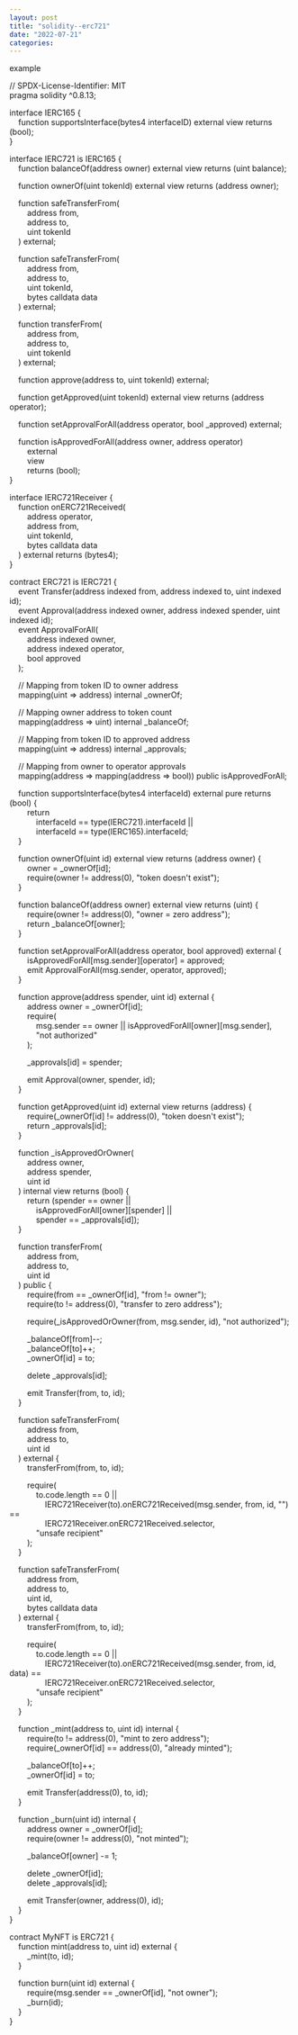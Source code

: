 ```yaml
---
layout: post
title: "solidity--erc721"
date: "2022-07-21"
categories: 
---
```

<p>example</p>
<p>// SPDX-License-Identifier: MIT<br />
pragma solidity ^0.8.13;</p>
<p>interface IERC165 {<br />
&nbsp;&nbsp;&nbsp; function supportsInterface(bytes4 interfaceID) external view returns (bool);<br />
}</p>
<p>interface IERC721 is IERC165 {<br />
&nbsp;&nbsp;&nbsp; function balanceOf(address owner) external view returns (uint balance);</p>
<p>&nbsp;&nbsp;&nbsp; function ownerOf(uint tokenId) external view returns (address owner);</p>
<p>&nbsp;&nbsp;&nbsp; function safeTransferFrom(<br />
&nbsp;&nbsp;&nbsp;&nbsp;&nbsp;&nbsp;&nbsp; address from,<br />
&nbsp;&nbsp;&nbsp;&nbsp;&nbsp;&nbsp;&nbsp; address to,<br />
&nbsp;&nbsp;&nbsp;&nbsp;&nbsp;&nbsp;&nbsp; uint tokenId<br />
&nbsp;&nbsp;&nbsp; ) external;</p>
<p>&nbsp;&nbsp;&nbsp; function safeTransferFrom(<br />
&nbsp;&nbsp;&nbsp;&nbsp;&nbsp;&nbsp;&nbsp; address from,<br />
&nbsp;&nbsp;&nbsp;&nbsp;&nbsp;&nbsp;&nbsp; address to,<br />
&nbsp;&nbsp;&nbsp;&nbsp;&nbsp;&nbsp;&nbsp; uint tokenId,<br />
&nbsp;&nbsp;&nbsp;&nbsp;&nbsp;&nbsp;&nbsp; bytes calldata data<br />
&nbsp;&nbsp;&nbsp; ) external;</p>
<p>&nbsp;&nbsp;&nbsp; function transferFrom(<br />
&nbsp;&nbsp;&nbsp;&nbsp;&nbsp;&nbsp;&nbsp; address from,<br />
&nbsp;&nbsp;&nbsp;&nbsp;&nbsp;&nbsp;&nbsp; address to,<br />
&nbsp;&nbsp;&nbsp;&nbsp;&nbsp;&nbsp;&nbsp; uint tokenId<br />
&nbsp;&nbsp;&nbsp; ) external;</p>
<p>&nbsp;&nbsp;&nbsp; function approve(address to, uint tokenId) external;</p>
<p>&nbsp;&nbsp;&nbsp; function getApproved(uint tokenId) external view returns (address operator);</p>
<p>&nbsp;&nbsp;&nbsp; function setApprovalForAll(address operator, bool _approved) external;</p>
<p>&nbsp;&nbsp;&nbsp; function isApprovedForAll(address owner, address operator)<br />
&nbsp;&nbsp;&nbsp;&nbsp;&nbsp;&nbsp;&nbsp; external<br />
&nbsp;&nbsp;&nbsp;&nbsp;&nbsp;&nbsp;&nbsp; view<br />
&nbsp;&nbsp;&nbsp;&nbsp;&nbsp;&nbsp;&nbsp; returns (bool);<br />
}</p>
<p>interface IERC721Receiver {<br />
&nbsp;&nbsp;&nbsp; function onERC721Received(<br />
&nbsp;&nbsp;&nbsp;&nbsp;&nbsp;&nbsp;&nbsp; address operator,<br />
&nbsp;&nbsp;&nbsp;&nbsp;&nbsp;&nbsp;&nbsp; address from,<br />
&nbsp;&nbsp;&nbsp;&nbsp;&nbsp;&nbsp;&nbsp; uint tokenId,<br />
&nbsp;&nbsp;&nbsp;&nbsp;&nbsp;&nbsp;&nbsp; bytes calldata data<br />
&nbsp;&nbsp;&nbsp; ) external returns (bytes4);<br />
}</p>
<p>contract ERC721 is IERC721 {<br />
&nbsp;&nbsp;&nbsp; event Transfer(address indexed from, address indexed to, uint indexed id);<br />
&nbsp;&nbsp;&nbsp; event Approval(address indexed owner, address indexed spender, uint indexed id);<br />
&nbsp;&nbsp;&nbsp; event ApprovalForAll(<br />
&nbsp;&nbsp;&nbsp;&nbsp;&nbsp;&nbsp;&nbsp; address indexed owner,<br />
&nbsp;&nbsp;&nbsp;&nbsp;&nbsp;&nbsp;&nbsp; address indexed operator,<br />
&nbsp;&nbsp;&nbsp;&nbsp;&nbsp;&nbsp;&nbsp; bool approved<br />
&nbsp;&nbsp;&nbsp; );</p>
<p>&nbsp;&nbsp;&nbsp; // Mapping from token ID to owner address<br />
&nbsp;&nbsp;&nbsp; mapping(uint =&gt; address) internal _ownerOf;</p>
<p>&nbsp;&nbsp;&nbsp; // Mapping owner address to token count<br />
&nbsp;&nbsp;&nbsp; mapping(address =&gt; uint) internal _balanceOf;</p>
<p>&nbsp;&nbsp;&nbsp; // Mapping from token ID to approved address<br />
&nbsp;&nbsp;&nbsp; mapping(uint =&gt; address) internal _approvals;</p>
<p>&nbsp;&nbsp;&nbsp; // Mapping from owner to operator approvals<br />
&nbsp;&nbsp;&nbsp; mapping(address =&gt; mapping(address =&gt; bool)) public isApprovedForAll;</p>
<p>&nbsp;&nbsp;&nbsp; function supportsInterface(bytes4 interfaceId) external pure returns (bool) {<br />
&nbsp;&nbsp;&nbsp;&nbsp;&nbsp;&nbsp;&nbsp; return<br />
&nbsp;&nbsp;&nbsp;&nbsp;&nbsp;&nbsp;&nbsp;&nbsp;&nbsp;&nbsp;&nbsp; interfaceId == type(IERC721).interfaceId ||<br />
&nbsp;&nbsp;&nbsp;&nbsp;&nbsp;&nbsp;&nbsp;&nbsp;&nbsp;&nbsp;&nbsp; interfaceId == type(IERC165).interfaceId;<br />
&nbsp;&nbsp;&nbsp; }</p>
<p>&nbsp;&nbsp;&nbsp; function ownerOf(uint id) external view returns (address owner) {<br />
&nbsp;&nbsp;&nbsp;&nbsp;&nbsp;&nbsp;&nbsp; owner = _ownerOf[id];<br />
&nbsp;&nbsp;&nbsp;&nbsp;&nbsp;&nbsp;&nbsp; require(owner != address(0), &quot;token doesn&#39;t exist&quot;);<br />
&nbsp;&nbsp;&nbsp; }</p>
<p>&nbsp;&nbsp;&nbsp; function balanceOf(address owner) external view returns (uint) {<br />
&nbsp;&nbsp;&nbsp;&nbsp;&nbsp;&nbsp;&nbsp; require(owner != address(0), &quot;owner = zero address&quot;);<br />
&nbsp;&nbsp;&nbsp;&nbsp;&nbsp;&nbsp;&nbsp; return _balanceOf[owner];<br />
&nbsp;&nbsp;&nbsp; }</p>
<p>&nbsp;&nbsp;&nbsp; function setApprovalForAll(address operator, bool approved) external {<br />
&nbsp;&nbsp;&nbsp;&nbsp;&nbsp;&nbsp;&nbsp; isApprovedForAll[msg.sender][operator] = approved;<br />
&nbsp;&nbsp;&nbsp;&nbsp;&nbsp;&nbsp;&nbsp; emit ApprovalForAll(msg.sender, operator, approved);<br />
&nbsp;&nbsp;&nbsp; }</p>
<p>&nbsp;&nbsp;&nbsp; function approve(address spender, uint id) external {<br />
&nbsp;&nbsp;&nbsp;&nbsp;&nbsp;&nbsp;&nbsp; address owner = _ownerOf[id];<br />
&nbsp;&nbsp;&nbsp;&nbsp;&nbsp;&nbsp;&nbsp; require(<br />
&nbsp;&nbsp;&nbsp;&nbsp;&nbsp;&nbsp;&nbsp;&nbsp;&nbsp;&nbsp;&nbsp; msg.sender == owner || isApprovedForAll[owner][msg.sender],<br />
&nbsp;&nbsp;&nbsp;&nbsp;&nbsp;&nbsp;&nbsp;&nbsp;&nbsp;&nbsp;&nbsp; &quot;not authorized&quot;<br />
&nbsp;&nbsp;&nbsp;&nbsp;&nbsp;&nbsp;&nbsp; );</p>
<p>&nbsp;&nbsp;&nbsp;&nbsp;&nbsp;&nbsp;&nbsp; _approvals[id] = spender;</p>
<p>&nbsp;&nbsp;&nbsp;&nbsp;&nbsp;&nbsp;&nbsp; emit Approval(owner, spender, id);<br />
&nbsp;&nbsp;&nbsp; }</p>
<p>&nbsp;&nbsp;&nbsp; function getApproved(uint id) external view returns (address) {<br />
&nbsp;&nbsp;&nbsp;&nbsp;&nbsp;&nbsp;&nbsp; require(_ownerOf[id] != address(0), &quot;token doesn&#39;t exist&quot;);<br />
&nbsp;&nbsp;&nbsp;&nbsp;&nbsp;&nbsp;&nbsp; return _approvals[id];<br />
&nbsp;&nbsp;&nbsp; }</p>
<p>&nbsp;&nbsp;&nbsp; function _isApprovedOrOwner(<br />
&nbsp;&nbsp;&nbsp;&nbsp;&nbsp;&nbsp;&nbsp; address owner,<br />
&nbsp;&nbsp;&nbsp;&nbsp;&nbsp;&nbsp;&nbsp; address spender,<br />
&nbsp;&nbsp;&nbsp;&nbsp;&nbsp;&nbsp;&nbsp; uint id<br />
&nbsp;&nbsp;&nbsp; ) internal view returns (bool) {<br />
&nbsp;&nbsp;&nbsp;&nbsp;&nbsp;&nbsp;&nbsp; return (spender == owner ||<br />
&nbsp;&nbsp;&nbsp;&nbsp;&nbsp;&nbsp;&nbsp;&nbsp;&nbsp;&nbsp;&nbsp; isApprovedForAll[owner][spender] ||<br />
&nbsp;&nbsp;&nbsp;&nbsp;&nbsp;&nbsp;&nbsp;&nbsp;&nbsp;&nbsp;&nbsp; spender == _approvals[id]);<br />
&nbsp;&nbsp;&nbsp; }</p>
<p>&nbsp;&nbsp;&nbsp; function transferFrom(<br />
&nbsp;&nbsp;&nbsp;&nbsp;&nbsp;&nbsp;&nbsp; address from,<br />
&nbsp;&nbsp;&nbsp;&nbsp;&nbsp;&nbsp;&nbsp; address to,<br />
&nbsp;&nbsp;&nbsp;&nbsp;&nbsp;&nbsp;&nbsp; uint id<br />
&nbsp;&nbsp;&nbsp; ) public {<br />
&nbsp;&nbsp;&nbsp;&nbsp;&nbsp;&nbsp;&nbsp; require(from == _ownerOf[id], &quot;from != owner&quot;);<br />
&nbsp;&nbsp;&nbsp;&nbsp;&nbsp;&nbsp;&nbsp; require(to != address(0), &quot;transfer to zero address&quot;);</p>
<p>&nbsp;&nbsp;&nbsp;&nbsp;&nbsp;&nbsp;&nbsp; require(_isApprovedOrOwner(from, msg.sender, id), &quot;not authorized&quot;);</p>
<p>&nbsp;&nbsp;&nbsp;&nbsp;&nbsp;&nbsp;&nbsp; _balanceOf[from]--;<br />
&nbsp;&nbsp;&nbsp;&nbsp;&nbsp;&nbsp;&nbsp; _balanceOf[to]++;<br />
&nbsp;&nbsp;&nbsp;&nbsp;&nbsp;&nbsp;&nbsp; _ownerOf[id] = to;</p>
<p>&nbsp;&nbsp;&nbsp;&nbsp;&nbsp;&nbsp;&nbsp; delete _approvals[id];</p>
<p>&nbsp;&nbsp;&nbsp;&nbsp;&nbsp;&nbsp;&nbsp; emit Transfer(from, to, id);<br />
&nbsp;&nbsp;&nbsp; }</p>
<p>&nbsp;&nbsp;&nbsp; function safeTransferFrom(<br />
&nbsp;&nbsp;&nbsp;&nbsp;&nbsp;&nbsp;&nbsp; address from,<br />
&nbsp;&nbsp;&nbsp;&nbsp;&nbsp;&nbsp;&nbsp; address to,<br />
&nbsp;&nbsp;&nbsp;&nbsp;&nbsp;&nbsp;&nbsp; uint id<br />
&nbsp;&nbsp;&nbsp; ) external {<br />
&nbsp;&nbsp;&nbsp;&nbsp;&nbsp;&nbsp;&nbsp; transferFrom(from, to, id);</p>
<p>&nbsp;&nbsp;&nbsp;&nbsp;&nbsp;&nbsp;&nbsp; require(<br />
&nbsp;&nbsp;&nbsp;&nbsp;&nbsp;&nbsp;&nbsp;&nbsp;&nbsp;&nbsp;&nbsp; to.code.length == 0 ||<br />
&nbsp;&nbsp;&nbsp;&nbsp;&nbsp;&nbsp;&nbsp;&nbsp;&nbsp;&nbsp;&nbsp;&nbsp;&nbsp;&nbsp;&nbsp; IERC721Receiver(to).onERC721Received(msg.sender, from, id, &quot;&quot;) ==<br />
&nbsp;&nbsp;&nbsp;&nbsp;&nbsp;&nbsp;&nbsp;&nbsp;&nbsp;&nbsp;&nbsp;&nbsp;&nbsp;&nbsp;&nbsp; IERC721Receiver.onERC721Received.selector,<br />
&nbsp;&nbsp;&nbsp;&nbsp;&nbsp;&nbsp;&nbsp;&nbsp;&nbsp;&nbsp;&nbsp; &quot;unsafe recipient&quot;<br />
&nbsp;&nbsp;&nbsp;&nbsp;&nbsp;&nbsp;&nbsp; );<br />
&nbsp;&nbsp;&nbsp; }</p>
<p>&nbsp;&nbsp;&nbsp; function safeTransferFrom(<br />
&nbsp;&nbsp;&nbsp;&nbsp;&nbsp;&nbsp;&nbsp; address from,<br />
&nbsp;&nbsp;&nbsp;&nbsp;&nbsp;&nbsp;&nbsp; address to,<br />
&nbsp;&nbsp;&nbsp;&nbsp;&nbsp;&nbsp;&nbsp; uint id,<br />
&nbsp;&nbsp;&nbsp;&nbsp;&nbsp;&nbsp;&nbsp; bytes calldata data<br />
&nbsp;&nbsp;&nbsp; ) external {<br />
&nbsp;&nbsp;&nbsp;&nbsp;&nbsp;&nbsp;&nbsp; transferFrom(from, to, id);</p>
<p>&nbsp;&nbsp;&nbsp;&nbsp;&nbsp;&nbsp;&nbsp; require(<br />
&nbsp;&nbsp;&nbsp;&nbsp;&nbsp;&nbsp;&nbsp;&nbsp;&nbsp;&nbsp;&nbsp; to.code.length == 0 ||<br />
&nbsp;&nbsp;&nbsp;&nbsp;&nbsp;&nbsp;&nbsp;&nbsp;&nbsp;&nbsp;&nbsp;&nbsp;&nbsp;&nbsp;&nbsp; IERC721Receiver(to).onERC721Received(msg.sender, from, id, data) ==<br />
&nbsp;&nbsp;&nbsp;&nbsp;&nbsp;&nbsp;&nbsp;&nbsp;&nbsp;&nbsp;&nbsp;&nbsp;&nbsp;&nbsp;&nbsp; IERC721Receiver.onERC721Received.selector,<br />
&nbsp;&nbsp;&nbsp;&nbsp;&nbsp;&nbsp;&nbsp;&nbsp;&nbsp;&nbsp;&nbsp; &quot;unsafe recipient&quot;<br />
&nbsp;&nbsp;&nbsp;&nbsp;&nbsp;&nbsp;&nbsp; );<br />
&nbsp;&nbsp;&nbsp; }</p>
<p>&nbsp;&nbsp;&nbsp; function _mint(address to, uint id) internal {<br />
&nbsp;&nbsp;&nbsp;&nbsp;&nbsp;&nbsp;&nbsp; require(to != address(0), &quot;mint to zero address&quot;);<br />
&nbsp;&nbsp;&nbsp;&nbsp;&nbsp;&nbsp;&nbsp; require(_ownerOf[id] == address(0), &quot;already minted&quot;);</p>
<p>&nbsp;&nbsp;&nbsp;&nbsp;&nbsp;&nbsp;&nbsp; _balanceOf[to]++;<br />
&nbsp;&nbsp;&nbsp;&nbsp;&nbsp;&nbsp;&nbsp; _ownerOf[id] = to;</p>
<p>&nbsp;&nbsp;&nbsp;&nbsp;&nbsp;&nbsp;&nbsp; emit Transfer(address(0), to, id);<br />
&nbsp;&nbsp;&nbsp; }</p>
<p>&nbsp;&nbsp;&nbsp; function _burn(uint id) internal {<br />
&nbsp;&nbsp;&nbsp;&nbsp;&nbsp;&nbsp;&nbsp; address owner = _ownerOf[id];<br />
&nbsp;&nbsp;&nbsp;&nbsp;&nbsp;&nbsp;&nbsp; require(owner != address(0), &quot;not minted&quot;);</p>
<p>&nbsp;&nbsp;&nbsp;&nbsp;&nbsp;&nbsp;&nbsp; _balanceOf[owner] -= 1;</p>
<p>&nbsp;&nbsp;&nbsp;&nbsp;&nbsp;&nbsp;&nbsp; delete _ownerOf[id];<br />
&nbsp;&nbsp;&nbsp;&nbsp;&nbsp;&nbsp;&nbsp; delete _approvals[id];</p>
<p>&nbsp;&nbsp;&nbsp;&nbsp;&nbsp;&nbsp;&nbsp; emit Transfer(owner, address(0), id);<br />
&nbsp;&nbsp;&nbsp; }<br />
}</p>
<p>contract MyNFT is ERC721 {<br />
&nbsp;&nbsp;&nbsp; function mint(address to, uint id) external {<br />
&nbsp;&nbsp;&nbsp;&nbsp;&nbsp;&nbsp;&nbsp; _mint(to, id);<br />
&nbsp;&nbsp;&nbsp; }</p>
<p>&nbsp;&nbsp;&nbsp; function burn(uint id) external {<br />
&nbsp;&nbsp;&nbsp;&nbsp;&nbsp;&nbsp;&nbsp; require(msg.sender == _ownerOf[id], &quot;not owner&quot;);<br />
&nbsp;&nbsp;&nbsp;&nbsp;&nbsp;&nbsp;&nbsp; _burn(id);<br />
&nbsp;&nbsp;&nbsp; }<br />
}</p>
<p>&nbsp;</p>
